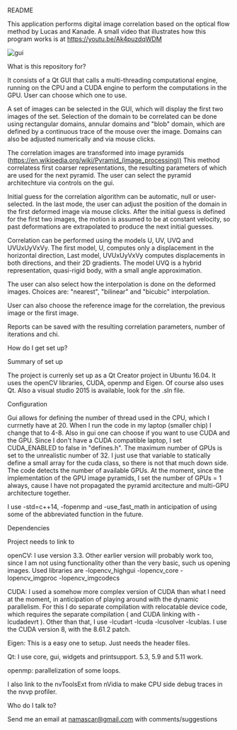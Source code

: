README

This application performs digital image correlation based on the optical flow method by Lucas and Kanade. A small video 
that illustrates how this program works is at https://youtu.be/Ak4puzdqWDM

![gui](/gui.png)

What is this repository for?

It consists of a Qt GUI that calls a multi-threading computational engine, running on the CPU and a CUDA engine to perform the computations in the GPU. User can choose which one to use.

A set of images can be selected in the GUI, which will display the first two images of the set. Selection of the domain to be correlated can be done using rectangular domains, annular domains and "blob" domain, which are defined by a continuous trace of the mouse over the image. Domains can also be adjusted numerically and via mouse clicks.

The correlation images are transformed into image pyramids (https://en.wikipedia.org/wiki/Pyramid_(image_processing)) This method correlatess first coarser representations, the resulting parameters of which are used for the next pyramid. The user can select the pyramid architechture via controls on the gui.

Initial guess for the correlation algorithm can be automatic, null or user-selected. In the last mode, the user can adjust the position of the domain in the first deformed image via mouse clicks. After the initial guess is defined for the first two images, the motion is assumed to be at constant velocity, so past deformations are extrapolated to produce the next initial guesses.

Correlation can be performed using the models U, UV, UVQ and UVUxUyVxVy. The first model, U, computes only a displacement in the horizontal direction, Last model, UVUxUyVxVy computes displacements in both directions, and their 2D gradients. The model UVQ is a hybrid representation, quasi-rigid body, with a small angle approximation.

The user can also select how the interpolation is done on the deformed images. Choices are: "nearest", "bilinear" and "bicubic" interpolation. 

User can also choose the reference image for the correlation, the previous image or the first image.

Reports can be saved with the resulting correlation parameters, number of iterations and chi.

How do I get set up?

Summary of set up

The project is currenly set up as a Qt Creator project in Ubuntu 16.04. It uses the openCV libraries, CUDA, openmp and Eigen. Of course also uses Qt. Also a visual studio 2015 is available, look for the .sln file.

Configuration

Gui allows for defining the number of thread used in the CPU, which I currnetly have at 20. When I run the code in my laptop (smaller chip) I change that to 4-8. Also in gui one can choose if you want to use CUDA and the GPU. Since I don't have a CUDA compatible laptop, I set CUDA_ENABLED to false in "defines.h". The maximum number of GPUs is set to the unrealistic number of 32. I just use that variable to statically define a small array for the cuda class, so there is not that much down side. The code detects the number of available GPUs. At the moment, since the implementation of the GPU image pyramids, I set the number of GPUs = 1 always, cause I have not propagated the pyramid arcitecture and multi-GPU architecture together.

I use -std=c++14, -fopenmp and -use_fast_math in anticipation of using some of the abbreviated function in the future.

Dependencies

Project needs to link to

openCV: I use version 3.3. Other earlier version will probably work too, since I am not using functionality other than the very basic, such us opening images. Used libraries are -lopencv_highgui -lopencv_core -lopencv_imgproc -lopencv_imgcodecs

CUDA: I used a somehow more complex version of CUDA than what I need at the moment, in anticipation of playing around with the dynamic parallelism. For this I do separate compilation with relocatable device code, which requires the separate compilation ( and CUDA linking with -lcudadevrt ). Other than that, I use -lcudart -lcuda -lcusolver -lcublas. I use the CUDA version 8, with the 8.61.2 patch.

Eigen: This is a easy one to setup. Just needs the header files.

Qt: I use core, gui, widgets and printsupport. 5.3, 5.9 and 5.11 work.

openmp: parallelization of some loops.

I also link to the nvToolsExt from nVidia to make CPU side debug traces in the nvvp profiler.

Who do I talk to?

Send me an email at namascar@gmail.com with comments/suggestions
